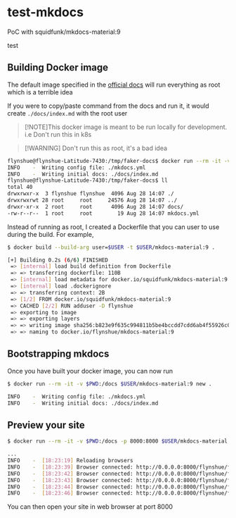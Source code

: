 # test-mkdocs
PoC with squidfunk/mkdocs-material:9

test

## Building Docker image
The default image specified in the [official docs](https://squidfunk.github.io/mkdocs-material/creating-your-site/) will run everything as root which is a terrible idea

If you were to copy/paste command from the docs and run it, it would create `./docs/index.md` with the root user

> [!NOTE]This docker image is meant to be run locally for development. i.e Don't run this in k8s

> [!WARNING] Don't run this as root, it's a bad idea

```bash
flynshue@flynshue-Latitude-7430:/tmp/faker-docs$ docker run --rm -it -v ${PWD}:/docs squidfunk/mkdocs-material:9 new .
INFO    -  Writing config file: ./mkdocs.yml
INFO    -  Writing initial docs: ./docs/index.md
flynshue@flynshue-Latitude-7430:/tmp/faker-docs$ ll
total 40
drwxrwxr-x  3 flynshue flynshue  4096 Aug 28 14:07 ./
drwxrwxrwt 28 root     root     24576 Aug 28 14:07 ../
drwxr-xr-x  2 root     root      4096 Aug 28 14:07 docs/
-rw-r--r--  1 root     root        19 Aug 28 14:07 mkdocs.yml
```

Instead of running as root, I created a Dockerfile that you can user to use during the build. For example,
```bash
$ docker build --build-arg user=$USER -t $USER/mkdocs-material:9 .

[+] Building 0.2s (6/6) FINISHED                                                                                                                                                                                                         docker:default
 => [internal] load build definition from Dockerfile                                                                                                                                                                                               0.0s
 => => transferring dockerfile: 110B                                                                                                                                                                                                               0.0s
 => [internal] load metadata for docker.io/squidfunk/mkdocs-material:9                                                                                                                                                                             0.0s
 => [internal] load .dockerignore                                                                                                                                                                                                                  0.0s
 => => transferring context: 2B                                                                                                                                                                                                                    0.0s
 => [1/2] FROM docker.io/squidfunk/mkdocs-material:9                                                                                                                                                                                               0.0s
 => CACHED [2/2] RUN adduser -D flynshue                                                                                                                                                                                                           0.0s
 => exporting to image                                                                                                                                                                                                                             0.0s
 => => exporting layers                                                                                                                                                                                                                            0.0s
 => => writing image sha256:b823e9f635c994811b5be4bccdd7cdd6ab4f55926c027021c751c769e6fc0bc6                                                                                                                                                       0.0s
 => => naming to docker.io/flynshue/mkdocs-material:9
```

## Bootstrapping mkdocs
Once you have built your docker image, you can now run

```bash
$ docker run --rm -it -v $PWD:/docs $USER/mkdocs-material:9 new .

INFO    -  Writing config file: ./mkdocs.yml
INFO    -  Writing initial docs: ./docs/index.md
```

## Preview your site
```bash
$ docker run --rm -it -v $PWD:/docs -p 8000:8000 $USER/mkdocs-material:9

...
INFO    -  [18:23:19] Reloading browsers
INFO    -  [18:23:39] Browser connected: http://0.0.0.0:8000/flynshue/fakeproject/
INFO    -  [18:23:42] Browser connected: http://0.0.0.0:8000/flynshue/fakeproject/blog/
INFO    -  [18:23:43] Browser connected: http://0.0.0.0:8000/flynshue/fakeproject/
INFO    -  [18:23:44] Browser connected: http://0.0.0.0:8000/flynshue/fakeproject/blog/
INFO    -  [18:23:46] Browser connected: http://0.0.0.0:8000/flynshue/fakeproject/
```

You can then open your site in web browser at port 8000